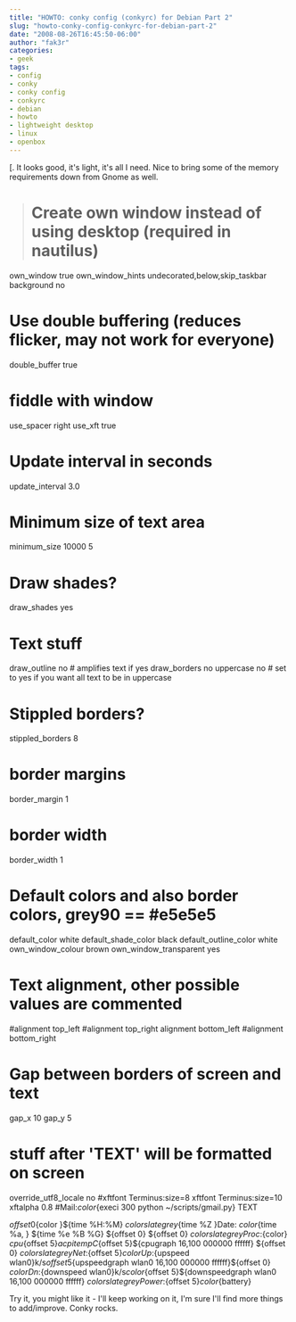 ```yaml
---
title: "HOWTO: conky config (conkyrc) for Debian Part 2"
slug: "howto-conky-config-conkyrc-for-debian-part-2"
date: "2008-08-26T16:45:50-06:00"
author: "fak3r"
categories:
- geek
tags:
- config
- conky
- conky config
- conkyrc
- debian
- howto
- lightweight desktop
- linux
- openbox
---
```


[.  It looks good, it's light, it's all I need.  Nice to bring some of the memory requirements down from Gnome as well.


> # Create own window instead of using desktop (required in nautilus)
own_window true
own_window_hints undecorated,below,skip_taskbar
background no
# Use double buffering (reduces flicker, may not work for everyone)
double_buffer true
# fiddle with window
use_spacer right
use_xft true
# Update interval in seconds
update_interval 3.0
# Minimum size of text area
minimum_size 10000 5
# Draw shades?
draw_shades yes
# Text stuff
draw_outline no # amplifies text if yes
draw_borders no
uppercase no # set to yes if you want all text to be in uppercase
# Stippled borders?
stippled_borders 8

# border margins
border_margin 1
# border width
border_width 1
# Default colors and also border colors, grey90 == #e5e5e5
default_color white
default_shade_color black
default_outline_color white
own_window_colour brown
own_window_transparent yes
# Text alignment, other possible values are commented
#alignment top_left
#alignment top_right
alignment bottom_left
#alignment bottom_right
# Gap between borders of screen and text
gap_x 10
gap_y 5
# stuff after 'TEXT' will be formatted on screen
override_utf8_locale no
#xftfont Terminus:size=8
xftfont Terminus:size=10
xftalpha 0.8
#Mail:${color}${execi 300 python ~/scripts/gmail.py}
TEXT

${offset 0}${color }${time %H:%M} ${color slate grey}${time %Z    }Date: ${color }${time %a, } ${time %e %B %G} ${offset 0} ${offset 0}   ${color slate grey}Proc:${color} $cpu%${offset 5}${acpitemp}C${offset 5}${cpugraph 16,100 000000 ffffff} ${offset 0}   ${color slate grey}Net:${offset 5}${color}Up:${upspeed wlan0}k/s${offset 5}${upspeedgraph wlan0 16,100 000000 ffffff}${offset 0}   ${color}Dn:${downspeed wlan0}k/s${color}${offset 5}${downspeedgraph wlan0 16,100 000000 ffffff}   ${color slate grey}    Power:${offset 5}${color}${battery}



Try it, you might like it - I'll keep working on it, I'm sure I'll find more things to add/improve.  Conky rocks.
